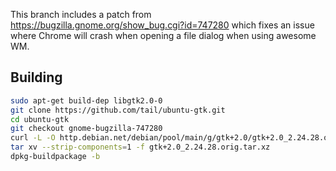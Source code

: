 This branch includes a patch from https://bugzilla.gnome.org/show_bug.cgi?id=747280 which fixes an issue where Chrome will crash when opening a file dialog when using awesome WM.

## Building

```sh
sudo apt-get build-dep libgtk2.0-0
git clone https://github.com/tail/ubuntu-gtk.git
cd ubuntu-gtk
git checkout gnome-bugzilla-747280
curl -L -O http.debian.net/debian/pool/main/g/gtk+2.0/gtk+2.0_2.24.28.orig.tar.xz
tar xv --strip-components=1 -f gtk+2.0_2.24.28.orig.tar.xz
dpkg-buildpackage -b
```
